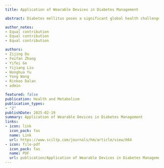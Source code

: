 ```yaml
---
title: Application of Wearable Devices in Diabetes Management

abstract: Diabetes mellitus poses a significant global health challenge, impacting hundreds of millions worldwide. Effective management and prevention of complications rely on dynamic, real-time glucose monitoring. This review provides a comprehensive overview of the rapidly evolving landscape of wearable technologies for glucose monitoring and diabetes care, with a focus on cutting-edge advancements and their integration with artificial intelligence (AI) and multi-omics data. We explore diverse glucose monitoring approaches, including continuous glucose monitors (CGMs) and smartwatches, highlighting their contributions to tracking physical activity, food intake, medication adherence, and direct glucose measurements. Our emphasis is placed on the role of AI systems in enabling predictive analytics and personalized care, as well as the integration of wearable data with multi-omics insights—spanning genomics, proteomics, and gut microbiome analyses—to enhance understanding of individual glucose metabolism. Given the challenges of existing methods, such as invasiveness, accuracy, and accessibility, we discuss future directions, including the potential of smart glasses, advanced AI models, and seamless data integration, to revolutionize diabetes management. This review offers valuable insights into how wearable technologies, AI, and multi-source data analysis are shaping the future of precision diabetes care.

author_notes:
- Equal contribution
- Equal contribution
- Equal contribution

authors:
- Zijing Du
- Feifan Zhang
- Yifei Ge
- Yijiang Liu
- Honghua Yu
- Yong Wang
- Rinkoo Dalan
- admin

featured: false
publication: Health and Metabolism
publication_types:
- "2"
publishDate: 2025-02-19
summary: Application of Wearable Devices in Diabetes Management
links:
- icon: link
  icon_pack: fas
  name: Link
  url: https://www.sciltp.com/journals/hm/article/view/664
- icon: file-pdf
  icon_pack: fas
  name: PDF
  url: publication/Application of Wearable Devices in Diabetes Management.pdf
---
```

